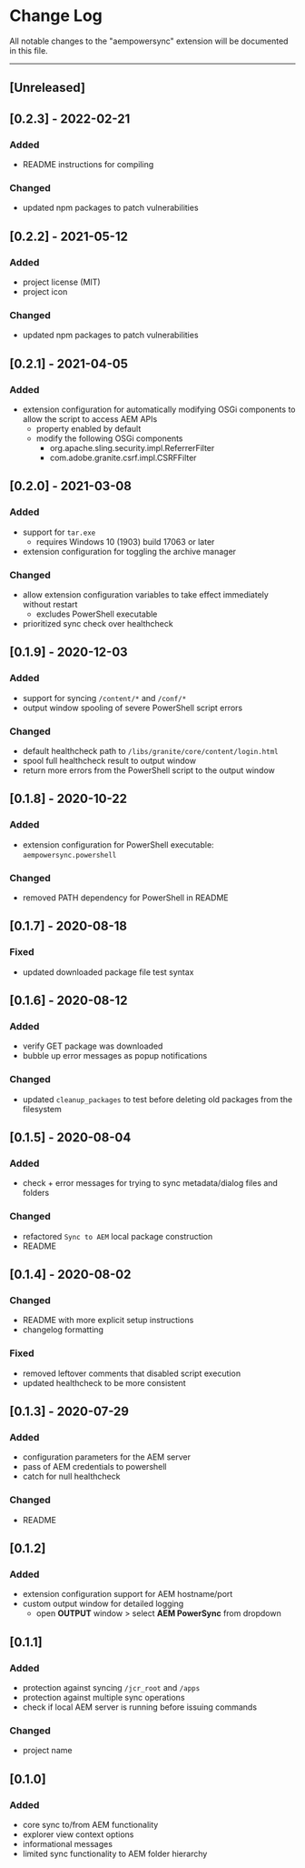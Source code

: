# Change Log
All notable changes to the "aempowersync" extension will be documented in this file.

---

## [Unreleased]

## [0.2.3] - 2022-02-21
### Added  
- README instructions for compiling

### Changed  
- updated npm packages to patch vulnerabilities

## [0.2.2] - 2021-05-12
### Added  
- project license (MIT)  
- project icon  

### Changed  
- updated npm packages to patch vulnerabilities

## [0.2.1] - 2021-04-05
### Added  
- extension configuration for automatically modifying OSGi components to allow the script to access AEM APIs  
    - property enabled by default  
    - modify the following OSGi components  
        - org.apache.sling.security.impl.ReferrerFilter  
        - com.adobe.granite.csrf.impl.CSRFFilter  

## [0.2.0] - 2021-03-08
### Added  
- support for `tar.exe`  
    - requires Windows 10 (1903) build 17063 or later  
- extension configuration for toggling the archive manager  

### Changed  
- allow extension configuration variables to take effect immediately without restart  
    - excludes PowerShell executable  
- prioritized sync check over healthcheck  

## [0.1.9] - 2020-12-03
### Added
- support for syncing `/content/*` and `/conf/*`
- output window spooling of severe PowerShell script errors  

### Changed
- default healthcheck path to `/libs/granite/core/content/login.html`
- spool full healthcheck result to output window
- return more errors from the PowerShell script to the output window

## [0.1.8] - 2020-10-22
### Added
- extension configuration for PowerShell executable: `aempowersync.powershell`  

### Changed
- removed PATH dependency for PowerShell in README

## [0.1.7] - 2020-08-18
### Fixed
- updated downloaded package file test syntax

## [0.1.6] - 2020-08-12
### Added
- verify GET package was downloaded
- bubble up error messages as popup notifications  

### Changed
- updated `cleanup_packages` to test before deleting old packages from the filesystem

## [0.1.5] - 2020-08-04
### Added
- check + error messages for trying to sync metadata/dialog files and folders  

### Changed
- refactored `Sync to AEM` local package construction
- README

## [0.1.4] - 2020-08-02
### Changed
- README with more explicit setup instructions
- changelog formatting  

### Fixed
- removed leftover comments that disabled script execution
- updated healthcheck to be more consistent

## [0.1.3] - 2020-07-29
### Added
- configuration parameters for the AEM server
- pass of AEM credentials to powershell
- catch for null healthcheck  

### Changed
- README

## [0.1.2]
### Added
- extension configuration support for AEM hostname/port
- custom output window for detailed logging
    - open **OUTPUT** window > select **AEM PowerSync** from dropdown

## [0.1.1]
### Added
- protection against syncing `/jcr_root` and `/apps`
- protection against multiple sync operations
- check if local AEM server is running before issuing commands  

### Changed
- project name

## [0.1.0]
### Added
- core sync to/from AEM functionality
- explorer view context options
- informational messages
- limited sync functionality to AEM folder hierarchy